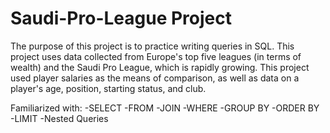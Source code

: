 # Saudi-Pro-League Project

The purpose of this project is to practice writing queries in SQL. This project uses data collected from Europe's top five leagues (in terms of wealth) and the Saudi Pro League, which is rapidly growing. This project used player salaries as the means of comparison, as well as data on a player's age, position, starting status, and club.

Familiarized with:
-SELECT
-FROM
-JOIN
-WHERE
-GROUP BY
-ORDER BY
-LIMIT
-Nested Queries
